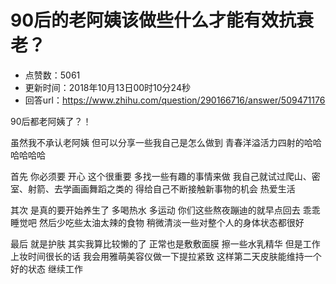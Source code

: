 # 90后的老阿姨该做些什么才能有效抗衰老？
- 点赞数：5061
- 更新时间：2018年10月13日00时10分24秒
- 回答url：https://www.zhihu.com/question/290166716/answer/509471176
<body>
 <p data-pid="S930CMeH">90后都老阿姨了？！</p>
 <p data-pid="X6gTLFXE">虽然我不承认老阿姨 但可以分享一些我自己是怎么做到 青春洋溢活力四射的哈哈哈哈哈哈</p>
 <p data-pid="Ez1SlW3l">首先 你必须要 开心 这个很重要 多找一些有趣的事情来做 我自己就试过爬山、密室、射箭、去学画画舞蹈之类的 得给自己不断接触新事物的机会 热爱生活</p>
 <p data-pid="gVqUJCXJ">其次 是真的要开始养生了 多喝热水 多运动 你们这些熬夜蹦迪的就早点回去 乖乖睡觉吧 然后少吃些太油太辣的食物 稍微清淡一些对整个人的身体状态都很好</p>
 <p data-pid="DMV01Mw2">最后 就是护肤 其实我算比较懒的了 正常也是敷敷面膜 擦一些水乳精华 但是工作上妆时间很长的话 我会用雅萌美容仪做一下提拉紧致 这样第二天皮肤能维持一个好的状态 继续工作</p>
</body>